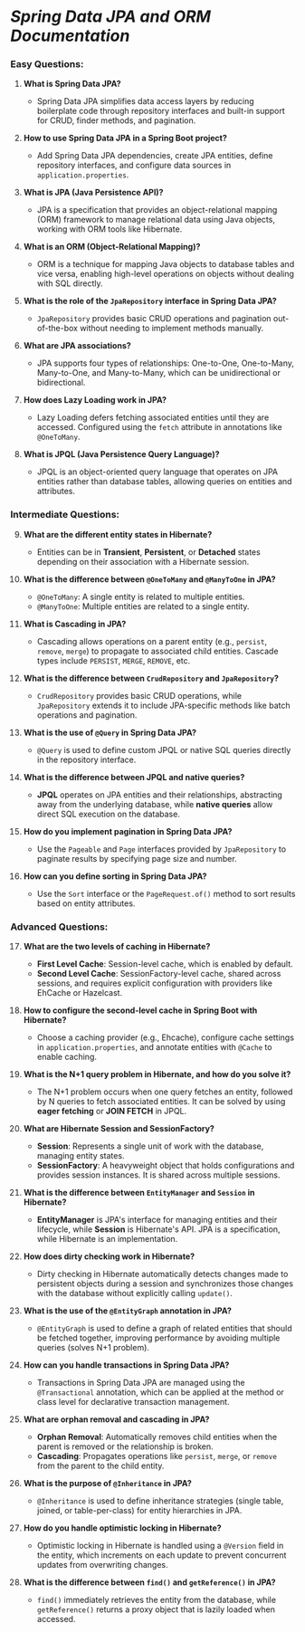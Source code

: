 # ***Spring Data JPA and ORM Documentation***

### **Easy Questions:**

1. **What is Spring Data JPA?**
   - Spring Data JPA simplifies data access layers by reducing boilerplate code through repository interfaces and built-in support for CRUD, finder methods, and pagination.

2. **How to use Spring Data JPA in a Spring Boot project?**
   - Add Spring Data JPA dependencies, create JPA entities, define repository interfaces, and configure data sources in `application.properties`.

3. **What is JPA (Java Persistence API)?**
   - JPA is a specification that provides an object-relational mapping (ORM) framework to manage relational data using Java objects, working with ORM tools like Hibernate.

4. **What is an ORM (Object-Relational Mapping)?**
   - ORM is a technique for mapping Java objects to database tables and vice versa, enabling high-level operations on objects without dealing with SQL directly.

5. **What is the role of the `JpaRepository` interface in Spring Data JPA?**
   - `JpaRepository` provides basic CRUD operations and pagination out-of-the-box without needing to implement methods manually.

6. **What are JPA associations?**
   - JPA supports four types of relationships: One-to-One, One-to-Many, Many-to-One, and Many-to-Many, which can be unidirectional or bidirectional.

7. **How does Lazy Loading work in JPA?**
   - Lazy Loading defers fetching associated entities until they are accessed. Configured using the `fetch` attribute in annotations like `@OneToMany`.

8. **What is JPQL (Java Persistence Query Language)?**
   - JPQL is an object-oriented query language that operates on JPA entities rather than database tables, allowing queries on entities and attributes.

### **Intermediate Questions:**

9. **What are the different entity states in Hibernate?**
   - Entities can be in **Transient**, **Persistent**, or **Detached** states depending on their association with a Hibernate session.

10. **What is the difference between `@OneToMany` and `@ManyToOne` in JPA?**
    - `@OneToMany`: A single entity is related to multiple entities.  
    - `@ManyToOne`: Multiple entities are related to a single entity.

11. **What is Cascading in JPA?**
    - Cascading allows operations on a parent entity (e.g., `persist`, `remove`, `merge`) to propagate to associated child entities. Cascade types include `PERSIST`, `MERGE`, `REMOVE`, etc.

12. **What is the difference between `CrudRepository` and `JpaRepository`?**
    - `CrudRepository` provides basic CRUD operations, while `JpaRepository` extends it to include JPA-specific methods like batch operations and pagination.

13. **What is the use of `@Query` in Spring Data JPA?**
    - `@Query` is used to define custom JPQL or native SQL queries directly in the repository interface.

14. **What is the difference between JPQL and native queries?**
    - **JPQL** operates on JPA entities and their relationships, abstracting away from the underlying database, while **native queries** allow direct SQL execution on the database.

15. **How do you implement pagination in Spring Data JPA?**
    - Use the `Pageable` and `Page` interfaces provided by `JpaRepository` to paginate results by specifying page size and number.

16. **How can you define sorting in Spring Data JPA?**
    - Use the `Sort` interface or the `PageRequest.of()` method to sort results based on entity attributes.

### **Advanced Questions:**

17. **What are the two levels of caching in Hibernate?**
    - **First Level Cache**: Session-level cache, which is enabled by default.  
    - **Second Level Cache**: SessionFactory-level cache, shared across sessions, and requires explicit configuration with providers like EhCache or Hazelcast.

18. **How to configure the second-level cache in Spring Boot with Hibernate?**
    - Choose a caching provider (e.g., Ehcache), configure cache settings in `application.properties`, and annotate entities with `@Cache` to enable caching.

19. **What is the N+1 query problem in Hibernate, and how do you solve it?**
    - The N+1 problem occurs when one query fetches an entity, followed by N queries to fetch associated entities. It can be solved by using **eager fetching** or **JOIN FETCH** in JPQL.

20. **What are Hibernate Session and SessionFactory?**
    - **Session**: Represents a single unit of work with the database, managing entity states.  
    - **SessionFactory**: A heavyweight object that holds configurations and provides session instances. It is shared across multiple sessions.

21. **What is the difference between `EntityManager` and `Session` in Hibernate?**
    - **EntityManager** is JPA's interface for managing entities and their lifecycle, while **Session** is Hibernate's API. JPA is a specification, while Hibernate is an implementation.

22. **How does dirty checking work in Hibernate?**
    - Dirty checking in Hibernate automatically detects changes made to persistent objects during a session and synchronizes those changes with the database without explicitly calling `update()`.

23. **What is the use of the `@EntityGraph` annotation in JPA?**
    - `@EntityGraph` is used to define a graph of related entities that should be fetched together, improving performance by avoiding multiple queries (solves N+1 problem).

24. **How can you handle transactions in Spring Data JPA?**
    - Transactions in Spring Data JPA are managed using the `@Transactional` annotation, which can be applied at the method or class level for declarative transaction management.

25. **What are orphan removal and cascading in JPA?**
    - **Orphan Removal**: Automatically removes child entities when the parent is removed or the relationship is broken.
    - **Cascading**: Propagates operations like `persist`, `merge`, or `remove` from the parent to the child entity.

26. **What is the purpose of `@Inheritance` in JPA?**
    - `@Inheritance` is used to define inheritance strategies (single table, joined, or table-per-class) for entity hierarchies in JPA.

27. **How do you handle optimistic locking in Hibernate?**
    - Optimistic locking in Hibernate is handled using a `@Version` field in the entity, which increments on each update to prevent concurrent updates from overwriting changes.

28. **What is the difference between `find()` and `getReference()` in JPA?**
    - `find()` immediately retrieves the entity from the database, while `getReference()` returns a proxy object that is lazily loaded when accessed.